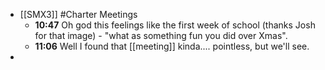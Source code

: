 - [[SMX3]] #Charter Meetings
	- **10:47** Oh god this feelings like the first week of school (thanks Josh for that image) - "what as something fun you did over Xmas".
	- **11:06** Well I found that [[meeting]] kinda.... pointless, but we'll see.
-